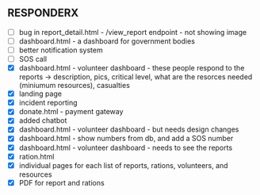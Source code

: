 ## RESPONDERX
 - [ ] bug in report_detail.html - /view_report endpoint - not showing image
 - [ ] dashboard.html - a dashboard for government bodies
 - [ ] better notification system
 - [ ] SOS call
 - [x] dashboard.html - volunteer dashboard - these people respond to the reports -> description, pics, critical level, what are the resorces needed (miniumum resources), casualties
 - [x] landing page
 - [x] incident reporting
 - [x] donate.html - payment gateway
 - [x] added chatbot
 - [x] dashboard.html - volunteer dashboard - but needs design changes
 - [x] dashboard.html - show numbers from db, and add a SOS number
 - [x] dashboard.html - volunteer dashboard - needs to see the reports
 - [x] ration.html
 - [x] individual pages for each list of reports, rations, volunteers, and resources
 - [x] PDF for report and rations